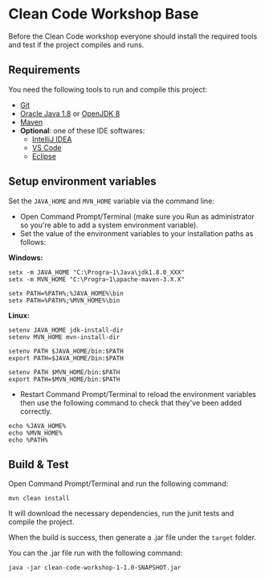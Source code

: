 # Clean Code Workshop Base
Before the Clean Code workshop everyone should install the required tools and test if the project compiles and runs.

## Requirements
You need the following tools to run and compile this project:
- [Git](https://git-scm.com/)
- [Oracle Java 1.8](https://www.oracle.com/technetwork/java/javase/downloads/jdk8-downloads-2133151.html) or [OpenJDK 8](https://jdk.java.net/)
- [Maven](https://maven.apache.org/)
- **Optional**: one of these IDE softwares:
  - [IntelliJ IDEA](https://www.jetbrains.com/idea/)
  - [VS Code](https://code.visualstudio.com)
  - [Eclipse](https://www.eclipse.org/)

## Setup environment variables
Set the `JAVA_HOME` and `MVN_HOME` variable via the command line:

- Open Command Prompt/Terminal (make sure you Run as administrator so you're able to add a system environment variable).
- Set the value of the environment variables to your installation paths as follows:

**Windows:**
```
setx -m JAVA_HOME "C:\Progra~1\Java\jdk1.8.0_XXX"
setx -m MVN_HOME "C:\Progra~1\apache-maven-3.X.X"

setx PATH=%PATH%;%JAVA_HOME%\bin
setx PATH=%PATH%;%MVN_HOME%\bin
```
**Linux:**
```
setenv JAVA_HOME jdk-install-dir
setenv MVN_HOME mvn-install-dir

setenv PATH $JAVA_HOME/bin:$PATH
export PATH=$JAVA_HOME/bin:$PATH

setenv PATH $MVN_HOME/bin:$PATH
export PATH=$MVN_HOME/bin:$PATH
```

- Restart Command Prompt/Terminal to reload the environment variables then use the following command to check that they've been added correctly.

```
echo %JAVA_HOME%
echo %MVN_HOME%
echo %PATH%
```

## Build & Test
Open Command Prompt/Terminal and run the following command:

```
mvn clean install
```

It will download the necessary dependencies, run the junit tests and compile the project.

When the build is success, then generate a .jar file under the `target` folder.

You can the .jar file run with the following command:

```
java -jar clean-code-workshop-1-1.0-SNAPSHOT.jar
```
